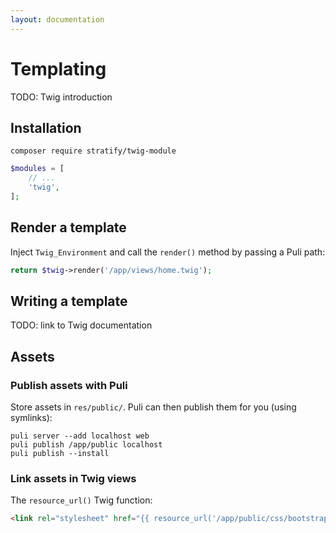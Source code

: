 ```yaml
---
layout: documentation
---
```


# Templating

TODO: Twig introduction

## Installation

```
composer require stratify/twig-module
```

```php
$modules = [
    // ...
    'twig',
];
```

## Render a template

Inject `Twig_Environment` and call the `render()` method by passing a Puli path:

```php
return $twig->render('/app/views/home.twig');
```

## Writing a template

TODO: link to Twig documentation

## Assets

### Publish assets with Puli

Store assets in `res/public/`. Puli can then publish them for you (using symlinks):

```
puli server --add localhost web
puli publish /app/public localhost
puli publish --install
```

### Link assets in Twig views

The `resource_url()` Twig function:

```html
<link rel="stylesheet" href="{{ resource_url('/app/public/css/bootstrap.min.css') }}">
```
